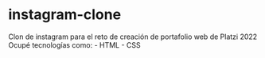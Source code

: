 # instagram-clone
Clon de instagram para el reto de creación de portafolio web de Platzi 2022
Ocupé tecnologías como:
    - HTML
    - CSS
